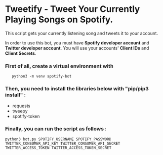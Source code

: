 
# Tweetify - Tweet Your Currently Playing Songs on Spotify.

This script gets your currently listening song and tweets it to your account.

In order to use this bot, you must have  **Spotify developer account**  and  **Twitter developer account**. You will use your accounts' **Client IDs** and **Client Secrets**.

### First of all, create a virtual environment with

       python3 -m venv spotify-bot

### Then, you need to install the libraries below with "pip/pip3 install" :

-   requests
-   tweepy
-   spotify-token

### Finally, you can run the script as follows :
 

	python3 bot.py SPOTIFY_USERNAME SPOTIFY_PASSWORD TWITTER_CONSUMER_API_KEY TWITTER_CONSUMER_API_SECRET TWITTER_ACCESS_TOKEN TWITTER_ACCESS_TOKEN_SECRET

